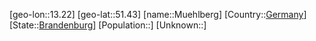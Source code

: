 ﻿---
location: [51.43,13.22]
type: City
tags:
- geo/City


SpocWebEntityId: 32650
isDeleted: false
confidential: public

---
[geo-lon::13.22]
[geo-lat::51.43]
[name::Muehlberg]
[Country::[Germany](geo/Continent/Europe/Germany.md)]
[State::[Brandenburg](geo/Continent/Europe/Germany/Brandenburg.md)]
[Population::]
[Unknown::]

